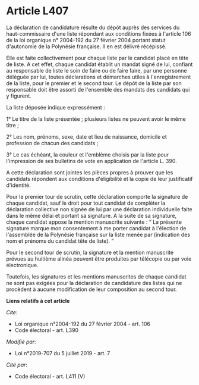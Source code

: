 # Article L407

La déclaration de candidature résulte du dépôt auprès des services du haut-commissaire d'une liste répondant aux conditions
fixées à l'article 106 de la loi organique n° 2004-192 du 27 février 2004 portant statut d'autonomie de la Polynésie
française. Il en est délivré récépissé.

Elle est faite collectivement pour chaque liste par le candidat placé en tête de liste. A cet effet, chaque candidat établit
un mandat signé de lui, confiant au responsable de liste le soin de faire ou de faire faire, par une personne déléguée par
lui, toutes déclarations et démarches utiles à l'enregistrement de la liste, pour le premier et le second tour. Le dépôt de
la liste par son responsable doit être assorti de l'ensemble des mandats des candidats qui y figurent.

La liste déposée indique expressément :

1° Le titre de la liste présentée ; plusieurs listes ne peuvent avoir le même titre ;

2° Les nom, prénoms, sexe, date et lieu de naissance, domicile et profession de chacun des candidats ;

3° Le cas échéant, la couleur et l'emblème choisis par la liste pour l'impression de ses bulletins de vote en application de
l'article L. 390.

A cette déclaration sont jointes les pièces propres à prouver que les candidats répondent aux conditions d'éligibilité et la
copie de leur justificatif d'identité.

Pour le premier tour de scrutin, cette déclaration comporte la signature de chaque candidat, sauf le droit pour tout candidat
de compléter la déclaration collective non signée de lui par une déclaration individuelle faite dans le même délai et portant
sa signature. A la suite de sa signature, chaque candidat appose la mention manuscrite suivante : “ La présente signature
marque mon consentement à me porter candidat à l'élection de l'assemblée de la Polynésie française sur la liste menée par
(indication des nom et prénoms du candidat tête de liste). ”

Pour le second tour de scrutin, la signature et la mention manuscrite prévues au huitième alinéa peuvent être produites par
télécopie ou par voie électronique.

Toutefois, les signatures et les mentions manuscrites de chaque candidat ne sont pas exigées pour la déclaration de
candidature des listes qui ne procèdent à aucune modification de leur composition au second tour.

**Liens relatifs à cet article**

_Cite_:

  - Loi organique n°2004-192 du 27 février 2004 - art. 106
  - Code électoral - art. L390

_Modifié par_:

  - Loi n°2019-707 du 5 juillet 2019 - art. 7

_Cité par_:

  - Code électoral - art. L411 (V)
